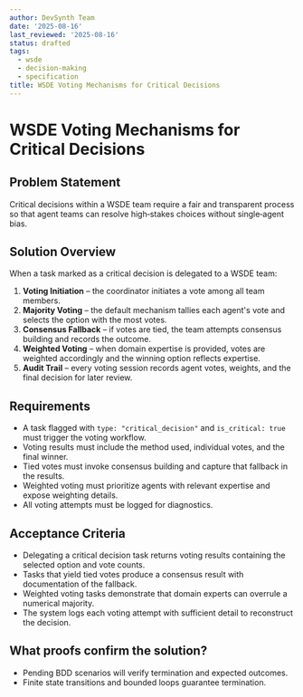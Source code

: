 ```yaml
---
author: DevSynth Team
date: '2025-08-16'
last_reviewed: '2025-08-16'
status: drafted
tags:
  - wsde
  - decision-making
  - specification
title: WSDE Voting Mechanisms for Critical Decisions
---
```


# WSDE Voting Mechanisms for Critical Decisions

## Problem Statement

Critical decisions within a WSDE team require a fair and transparent process so that agent teams can resolve high‑stakes choices without single‑agent bias.

## Solution Overview

When a task marked as a critical decision is delegated to a WSDE team:

1. **Voting Initiation** – the coordinator initiates a vote among all team members.
2. **Majority Voting** – the default mechanism tallies each agent's vote and selects the option with the most votes.
3. **Consensus Fallback** – if votes are tied, the team attempts consensus building and records the outcome.
4. **Weighted Voting** – when domain expertise is provided, votes are weighted accordingly and the winning option reflects expertise.
5. **Audit Trail** – every voting session records agent votes, weights, and the final decision for later review.

## Requirements

- A task flagged with `type: "critical_decision"` and `is_critical: true` must trigger the voting workflow.
- Voting results must include the method used, individual votes, and the final winner.
- Tied votes must invoke consensus building and capture that fallback in the results.
- Weighted voting must prioritize agents with relevant expertise and expose weighting details.
- All voting attempts must be logged for diagnostics.

## Acceptance Criteria

- Delegating a critical decision task returns voting results containing the selected option and vote counts.
- Tasks that yield tied votes produce a consensus result with documentation of the fallback.
- Weighted voting tasks demonstrate that domain experts can overrule a numerical majority.
- The system logs each voting attempt with sufficient detail to reconstruct the decision.

## What proofs confirm the solution?
- Pending BDD scenarios will verify termination and expected outcomes.
- Finite state transitions and bounded loops guarantee termination.
